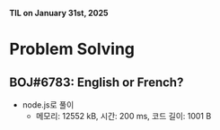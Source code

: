 **TIL on January 31st, 2025**

# Problem Solving
## BOJ#6783: English or French?
* node.js로 풀이
    - 메모리: 12552 kB, 시간: 200 ms, 코드 길이: 1001 B
